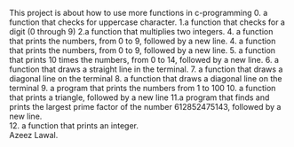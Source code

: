This project is about how to use more functions in c-programming
0. a function that checks for uppercase character.
1.a function that checks for a digit (0 through 9)
2.a function that multiplies two integers.
4. a function that prints the numbers, from 0 to 9, followed by a new line.
4. a function that prints the numbers, from 0 to 9, followed by a new line.
5.  a function that prints 10 times the numbers, from 0 to 14, followed by a new line.
6.   a function that draws a straight line in the terminal.
7. a function that draws a diagonal line on the terminal
8. a function that draws a diagonal line on the terminal
9. a program that prints the numbers from 1 to 100
10.  a function that prints a triangle, followed by a new line
11.a program that finds and prints the largest prime factor of the number 612852475143, followed by a new line.  
12.  a function that prints an integer.  
Azeez Lawal.